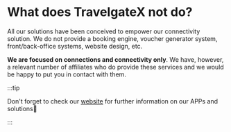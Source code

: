 ﻿---
sidebar_position: 3
---

# What does TravelgateX not do?
All our solutions have been conceived to empower our connectivity solution. We do not provide a booking engine, voucher generator system, front/back-office systems, website design, etc.

**We are focused on connections and connectivity only**. We have, however, a relevant number of affiliates who do provide these services and we would be happy to put you in contact with them.

:::tip

Don't forget to check our [website](https://www.travelgatex.com/) for further information on our APPs and solutions🚀

:::
